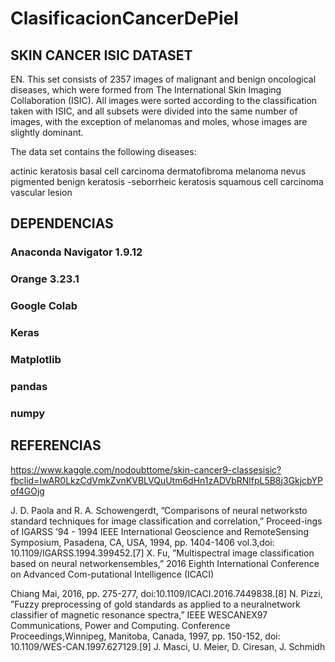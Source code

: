 # ClasificacionCancerDePiel

## SKIN CANCER ISIC DATASET
EN. This set consists of 2357 images of malignant and benign oncological diseases, which were formed from The International Skin Imaging Collaboration (ISIC). All images were sorted according to the classification taken with ISIC, and all subsets were divided into the same number of images, with the exception of melanomas and moles, whose images are slightly dominant.

The data set contains the following diseases:

actinic keratosis
basal cell carcinoma
dermatofibroma
melanoma
nevus
pigmented benign keratosis
-seborrheic keratosis
squamous cell carcinoma
vascular lesion

## DEPENDENCIAS

### Anaconda Navigator 1.9.12
### Orange 3.23.1
### Google Colab
### Keras
### Matplotlib
### pandas 
### numpy 

## REFERENCIAS

https://www.kaggle.com/nodoubttome/skin-cancer9-classesisic?fbclid=IwAR0LkzCdVmkZvnKVBLVQuUtm6dHn1zADVbRNlfpL5B8j3GkjcbYPof4GOjg

J. D. Paola and R. A. Schowengerdt, ”Comparisons of neural networksto standard techniques for image classification and correlation,” Proceed-ings of IGARSS ’94 - 1994 IEEE International Geoscience and RemoteSensing  Symposium,  Pasadena,  CA,  USA,  1994,  pp.  1404-1406  vol.3,doi: 10.1109/IGARSS.1994.399452.[7]  X.  Fu,  ”Multispectral  image  classification  based  on  neural  networkensembles,”  2016  Eighth  International  Conference  on  Advanced  Com-putational  Intelligence  (ICACI)

Chiang  Mai,  2016,  pp.  275-277,  doi:10.1109/ICACI.2016.7449838.[8]  N. Pizzi, ”Fuzzy preprocessing of gold standards as applied to a neuralnetwork  classifier  of  magnetic  resonance  spectra,”  IEEE  WESCANEX97  Communications,  Power  and  Computing.  Conference  Proceedings,Winnipeg,  Manitoba,  Canada,  1997,  pp.  150-152,  doi:  10.1109/WES-CAN.1997.627129.[9]  J. Masci, U. Meier, D. Ciresan, J. Schmidh
